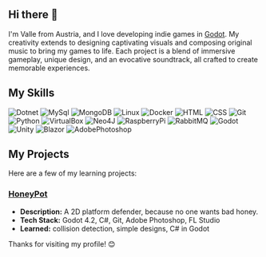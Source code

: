 ## Hi there 👋
I'm Valle from Austria, and I love developing indie games in [Godot](https://godotengine.org/). My creativity extends to designing captivating visuals and composing original music to bring my games to life. Each project is a blend of immersive gameplay, unique design, and an evocative soundtrack, all crafted to create memorable experiences. 

## My Skills

<p>
<img alt="Dotnet" src="https://img.shields.io/badge/-Dotnet-informational?style=for-the-badge&amp;logo=dotnet&amp;logoColor=white&amp;color=512BD4">
<img alt="MySql" src="https://img.shields.io/badge/-MySql-informational?style=for-the-badge&amp;logo=mysql&amp;logoColor=white&amp;color=4479A1">
<img alt="MongoDB" src="https://img.shields.io/badge/-MongoDB-informational?style=for-the-badge&amp;logo=mongodb&amp;logoColor=white&amp;color=47A248">
<img alt="Linux" src="https://img.shields.io/badge/-Linux-informational?style=for-the-badge&amp;logo=linux&amp;logoColor=black&amp;color=FCC624">
<img alt="Docker" src="https://img.shields.io/badge/-Docker-informational?style=for-the-badge&amp;logo=docker&amp;logoColor=white&amp;color=2496ED">
<img alt="HTML" src="https://img.shields.io/badge/-HTML-informational?style=for-the-badge&amp;logo=html5&amp;logoColor=white&amp;color=E34F26">
<img alt="CSS" src="https://img.shields.io/badge/-CSS-informational?style=for-the-badge&amp;logo=css3&amp;logoColor=white&amp;color=1572B6">
<img alt="Git" src="https://img.shields.io/badge/-Git-informational?style=for-the-badge&amp;logo=git&amp;logoColor=white&amp;color=F05032">
<img alt="Python" src="https://img.shields.io/badge/-Python-informational?style=for-the-badge&amp;logo=python&amp;logoColor=white&amp;color=3776AB">
<img alt="VirtualBox" src="https://img.shields.io/badge/-VirtualBox-informational?style=for-the-badge&amp;logo=virtualbox&amp;logoColor=white&amp;color=183A61">
<img alt="Neo4J" src="https://img.shields.io/badge/-Neo4J-informational?style=for-the-badge&amp;logo=neo4j&amp;logoColor=white&amp;color=4581C3">
<img alt="RaspberryPi" src="https://img.shields.io/badge/-Raspberry Pi-informational?style=for-the-badge&amp;logo=raspberrypi&amp;logoColor=white&amp;color=A22846">
<img alt="RabbitMQ" src="https://img.shields.io/badge/-RabbitMQ-informational?style=for-the-badge&amp;logo=rabbitmq&amp;logoColor=white&amp;color=FF6600">
<img alt="Godot" src="https://img.shields.io/badge/-Godot-informational?style=for-the-badge&amp;logo=godotengine&amp;logoColor=white&amp;color=478CBF">
<img alt="Unity" src="https://img.shields.io/badge/-Unity-informational?style=for-the-badge&amp;logo=unity&amp;logoColor=black&amp;color=FFFFFF">
<img alt="Blazor" src="https://img.shields.io/badge/-Blazor-informational?style=for-the-badge&amp;logo=blazor&amp;logoColor=white&amp;color=512BD4">
<img alt="AdobePhotoshop" src="https://img.shields.io/badge/-AdobePhotoshop-informational?style=for-the-badge&amp;logo=adobephotoshop&amp;logoColor=white&amp;color=31A8FF">
</p>


## My Projects

Here are a few of my learning projects:

### [HoneyPot](https://github.com/Valle2132/HoneyPot)
- **Description:** A 2D platform defender, because no one wants bad honey.
- **Tech Stack:** Godot 4.2, C#, Git, Adobe Photoshop, FL Studio
- **Learned:** collision detection, simple designs, C# in Godot

<!--
### [Project](link-to-project)
- **Description:** Brief description of the project.
- **Tech Stack:** [Technologies Used]
- **Learned:** [Notable Features or Achievements]
-->

Thanks for visiting my profile! 😊